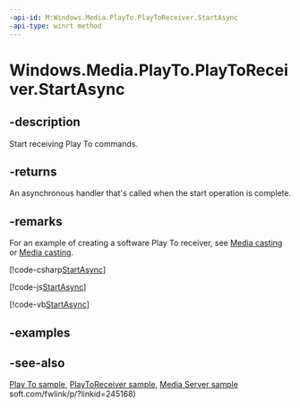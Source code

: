 ```yaml
---
-api-id: M:Windows.Media.PlayTo.PlayToReceiver.StartAsync
-api-type: winrt method
---
```


<!-- Method syntax
public Windows.Foundation.IAsyncAction StartAsync()
-->

# Windows.Media.PlayTo.PlayToReceiver.StartAsync

## -description
Start receiving Play To commands.

## -returns
An asynchronous handler that's called when the start operation is complete.

## -remarks
For an example of creating a software Play To receiver, see [Media casting](https://docs.microsoft.com/windows/uwp/audio-video-camera/media-casting) or [Media casting](https://docs.microsoft.com/windows/uwp/audio-video-camera/media-casting).



[!code-csharp[StartAsync](../windows.media.playto/code/PlayTo_Receiver1/csharp/MainPage.xaml.cs#SnippetStartAsync)]

[!code-js[StartAsync](../windows.media.playto/code/PlayTo_Receiver1/javascript/default.js#SnippetStartAsync)]

[!code-vb[StartAsync](../windows.media.playto/code/PlayTo_Receiver1/vbnet/MainPage.xaml.vb#SnippetStartAsync)]

## -examples

## -see-also
[Play To sample](https://github.com/microsoftarchive/msdn-code-gallery-microsoft/tree/master/Official%20Windows%20Platform%20Sample/Windows%208%20app%20samples/%5BC%2B%2B%5D-Windows%208%20app%20samples/C%2B%2B/Windows%208%20app%20samples/Media%20Play%20To%20sample%20(Windows%208)), [PlayToReceiver sample](https://go.microsoft.com/fwlink/p/?linkid=245167), [Media Server sample](https://go.microsoft.com/fwlink/p/?linkid=245168)
soft.com/fwlink/p/?linkid=245168)
